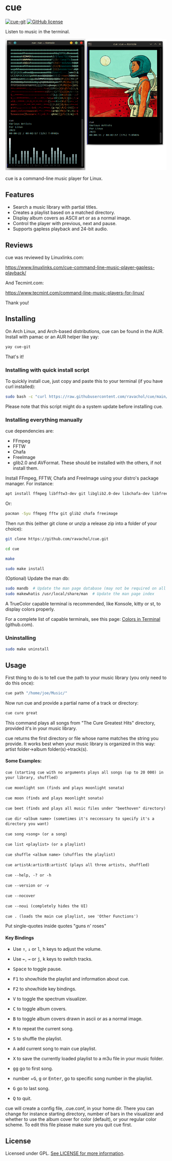 
# cue
[![cue-git](https://img.shields.io/aur/version/cue-git?color=1793d1&label=cue-git&logo=arch-linux&style=for-the-badge)](https://aur.archlinux.org/packages/cue-git/)
[![GitHub license](https://img.shields.io/github/license/ravachol/cue?color=333333&style=for-the-badge)](https://github.com/ravachol/cue/blob/master/LICENSE)

Listen to music in the terminal.

<div align="center">
    <img src="cue-screenshot.png" />
</div>

cue is a command-line music player for Linux.

## Features
 
 * Search a music library with partial titles.
 * Creates a playlist based on a matched directory. 
 * Display album covers as ASCII art or as a normal image.
 * Control the player with previous, next and pause.
 * Supports gapless playback and 24-bit audio.


## Reviews

cue was reviewed by Linuxlinks.com: 

https://www.linuxlinks.com/cue-command-line-music-player-gapless-playback/ 

And Tecmint.com: 

https://www.tecmint.com/command-line-music-players-for-linux/

Thank you!


## Installing

On Arch Linux, and Arch-based distributions, cue can be found in the AUR. Install with pamac or an AUR helper like yay:

```bash
yay cue-git
```

That's it!


### Installing with quick install script

To quickly install cue, just copy and paste this to your terminal (if you have curl installed):

```bash
sudo bash -c "curl https://raw.githubusercontent.com/ravachol/cue/main/install.sh | bash"
```

Please note that this script might do a system update before installing cue.

### Installing everything manually

cue dependencies are:

* FFmpeg
* FFTW
* Chafa
* FreeImage
* glib2.0 and AVFormat. These should be installed with the others, if not install them.

Install FFmpeg, FFTW, Chafa and FreeImage using your distro's package manager. For instance:

```bash
apt install ffmpeg libfftw3-dev git libglib2.0-dev libchafa-dev libfreeimage-dev libavformat-dev
```
Or:

```bash
pacman -Syu ffmpeg fftw git glib2 chafa freeimage
```

Then run this (either git clone or unzip a release zip into a folder of your choice):

```bash
git clone https://github.com/ravachol/cue.git
```
```bash
cd cue
```
```bash
make
```
```bash
sudo make install
```

(Optional) Update the man db:

```bash
sudo mandb  # Update the man page database (may not be required on all systems)
sudo makewhatis /usr/local/share/man  # Update the man page index

```

A TrueColor capable terminal is recommended, like Konsole, kitty or st, to display colors properly.

For a complete list of capable terminals, see this page: [Colors in Terminal](https://gist.github.com/CMCDragonkai/146100155ecd79c7dac19a9e23e6a362) (github.com).

### Uninstalling

```bash
sudo make uninstall
```

## Usage

First thing to do is to tell cue the path to your music library (you only need to do this once):

```bash
cue path "/home/joe/Music/"
```
Now run cue and provide a partial name of a track or directory:

```bash
cue cure great
```

This command plays all songs from "The Cure Greatest Hits" directory, provided it's in your music library.

cue returns the first directory or file whose name matches the string you provide. It works best when your music library is organized in this way: artist folder->album folder(s)->track(s).

#### Some Examples:

 ```
cue (starting cue with no arguments plays all songs (up to 20 000) in your library, shuffled)

cue moonlight son (finds and plays moonlight sonata)

cue moon (finds and plays moonlight sonata)

cue beet (finds and plays all music files under "beethoven" directory)

cue dir <album name> (sometimes it's neccessary to specify it's a directory you want)

cue song <song> (or a song)

cue list <playlist> (or a playlist)

cue shuffle <album name> (shuffles the playlist)

cue artistA:artistB:artistC (plays all three artists, shuffled)

cue --help, -? or -h

cue --version or -v

cue --nocover

cue --noui (completely hides the UI)

cue . (loads the main cue playlist, see 'Other Functions')

 ```

Put single-quotes inside quotes "guns n' roses"

#### Key Bindings
* Use <kbd>↑</kbd>, <kbd>↓</kbd> or <kbd>l</kbd>, <kbd>h</kbd> keys to adjust the volume. 
* Use <kbd>←</kbd>, <kbd>→</kbd> or <kbd>j</kbd>, <kbd>k</kbd> keys to switch tracks.

* <kbd>Space</kbd> to toggle pause.
* <kbd>F1</kbd> to show/hide the playlist and information about cue.
* <kbd>F2</kbd> to show/hide key bindings.
* <kbd>V</kbd> to toggle the spectrum visualizer.
* <kbd>C</kbd> to toggle album covers.
* <kbd>B</kbd> to toggle album covers drawn in ascii or as a normal image.
* <kbd>R</kbd> to repeat the current song.
* <kbd>S</kbd> to shuffle the playlist.
* <kbd>A</kbd> add current song to main cue playlist.
* <kbd>X</kbd> to save the currently loaded playlist to a m3u file in your music folder.
* <kbd>gg</kbd> go to first song.
* number +<kbd>G</kbd>, <kbd>g</kbd> or <kbd>Enter</kbd>, go to specific song number in the playlist.
* <kbd>G</kbd> go to last song.
* <kbd>Q</kbd> to quit.

cue will create a config file, .cue.conf, in your home dir. There you can change for instance starting directory, number of bars in the visualizer and whether to use the album cover for color (default), or your regular color scheme. To edit this file please make sure you quit cue first.

## License

Licensed under GPL. [See LICENSE for more information](https://github.com/ravachol/cue/blob/main/LICENSE).
